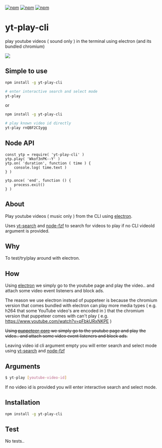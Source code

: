 [![npm](https://img.shields.io/npm/v/yt-play-cli.svg?maxAge=3600)](https://www.npmjs.com/package/yt-play-cli)
[![npm](https://img.shields.io/npm/dm/yt-play-cli.svg?maxAge=3600)](https://www.npmjs.com/package/yt-play-cli)
[![npm](https://img.shields.io/npm/l/yt-play-cli.svg?maxAge=3600)](https://www.npmjs.com/package/yt-play-cli)

#  yt-play-cli
play youtube videos ( sound only ) in the terminal using electron (and its bundled chromium)

![](https://i.imgur.com/lWLScr9.gif)

## Simple to use
```bash
npm install -g yt-play-cli

# enter interactive search and select mode
yt-play
```

or

```bash
npm install -g yt-play-cli

# play known video id directly
yt-play rnQBF2CIygg
```

## Node API
```
const ytp = require( 'yt-play-cli' )
ytp.play( 'Wkof3nPK--Y' )
ytp.on( 'duration', function ( time ) {
    console.log( time.text )
} )

ytp.once( 'end', function () {
    process.exit()
} )
```

## About
Play youtube videos ( music only ) from the CLI using [electron](https://github.com/electron/electron).

Uses [yt-search](https://github.com/talmobi/yt-search) and [node-fzf](https://github.com/talmobi/node-fzf) to search for videos to play if no CLI videoId argument is provided.

## Why
To test/try/play around with electron.

## How
Using [electron](https://github.com/electron/electron) we simply go to the youtube page and play
the video.. and attach some video event listeners and block ads.

The reason we use electron instead of puppeteer is because the chromium version that comes bundled
with electron can play more media types ( e.g. h264 that some YouTube video's are encoded in ) that
the chromium version that puppeteer comes with can't play ( e.g. https://www.youtube.com/watch?v=pFbkURxNKPE )

~~Using [puppeteer-core](https://github.com/puppeteer/puppeteer) we simply go to the youtube page and play~~
~~the video.. and attach some video event listeners and block ads.~~

Leaving video id cli argument empty you will enter search and select mode using [yt-search](https://github.com/talmobi/yt-search) and [node-fzf](https://github.com/talmobi/node-fzf)

## Arguments
```bash
$ yt-play [youtube-video-id]
```
If no video id is provided you will enter interactive search and select mode.

## Installation
```bash
npm install -g yt-play-cli
```

## Test
No tests..
